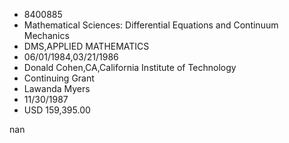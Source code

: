 
* 8400885
* Mathematical Sciences: Differential Equations and Continuum Mechanics
* DMS,APPLIED MATHEMATICS
* 06/01/1984,03/21/1986
* Donald Cohen,CA,California Institute of Technology
* Continuing Grant
* Lawanda Myers
* 11/30/1987
* USD 159,395.00

nan
